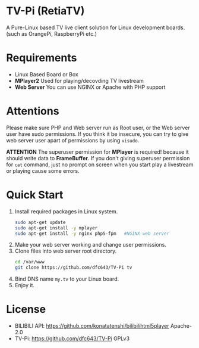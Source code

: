 # TV-Pi (RetiaTV)
A Pure-Linux based TV live client solution for Linux development boards. (such as OrangePi, RaspberryPi etc.)

# Requirements
* Linux Based Board or Box
* **MPlayer2** Used for playing/decovding TV livestream
* **Web Server** You can use NGINX or Apache with PHP support

# Attentions
Please make sure PHP and Web server run as Root user, or the Web server user have sudo permissions. If you think it be insecure, you can try to give web server user apart of permissions by using ```visudo```.

**ATTENTION** The superuser permission for **MPlayer** is required! because it should write data to **FrameBuffer**. If you don't giving superuser permission for ```cat``` command, just no prompt on screen when you start play a livestream or playing cause some errors.

# Quick Start
1. Install required packages in Linux system.
    ```bash
    sudo apt-get update
    sudo apt-get install -y mplayer
    sudo apt-get install -y nginx php5-fpm   #NGINX web server
    ```
1. Make your web server working and change user permissions.
1. Clone files into web server root directory.
    ```bash
    cd /var/www
    git clone https://github.com/dfc643/TV-Pi tv
    ```
1. Bind DNS name ```my.tv``` to your Linux board.
1. Enjoy it.

# License
* BILIBILI API: https://github.com/konatatenshi/bilibilihtml5player Apache-2.0
* TV-Pi: https://github.com/dfc643/TV-Pi GPLv3
